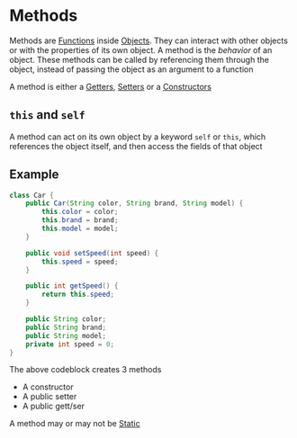 # Methods
Methods are [Functions](../CS50x/Week-1_C/CS50x_Functions.md) inside [Objects](./Univesp_Objects.md). They can interact with other objects or with the properties of its own object. A method is the *behavior* of an object.
These methods can be called by referencing them through the object, instead of passing the object as an argument to a function

A method is either a [Getters](./Univesp_Getters.md), [Setters](./Univesp_Setters.md) or a [Constructors](./Univesp_Constructors.md)

## `this` and `self`
A method can act on its own object by a keyword `self` or `this`, which references the object itself, and then access the fields of that object

## Example

```java
class Car {
    public Car(String color, String brand, String model) {
        this.color = color;
        this.brand = brand;
        this.model = model;
    }

    public void setSpeed(int speed) {
        this.speed = speed;
    }

    public int getSpeed() {
        return this.speed;
    }

    public String color; 
    public String brand;
    public String model;
    private int speed = 0;
}
```

The above codeblock creates 3 methods
- A constructor
- A public setter
- A public gett/ser

A method may or may not be [Static](./Univesp_Static.md)